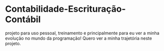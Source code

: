 # Contabilidade-Escrituração-Contábil
projeto para uso pessoal, treinamento e principalmente para eu ver a minha evolução no mundo da programação! Quero ver a minha trajetória neste projeto.

